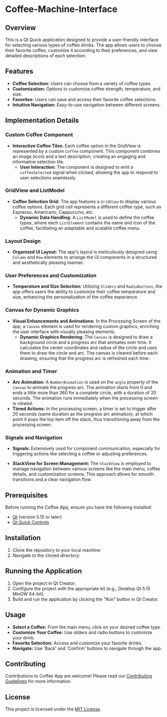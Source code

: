# Coffee-Machine-Interface

## Overview

This is a Qt Quick application designed to provide a user-friendly interface for selecting various types of coffee drinks. The app allows users to choose their favorite coffee, customize it according to their preferences, and view detailed descriptions of each selection.

## Features

- **Coffee Selection:** Users can choose from a variety of coffee types.
- **Customization:** Options to customize coffee strength, temperature, and size.
- **Favorites:** Users can save and access their favorite coffee selections.
- **Intuitive Navigation:** Easy-to-use navigation between different screens.

## Implementation Details

### Custom Coffee Component

- **Interactive Coffee Tiles:** Each coffee option in the GridView is represented by a custom `Coffee` component. This component combines an image (icon) and a text description, creating an engaging and informative selection tile.
  - **User Interaction:** The component is designed to emit a `coffeeSelected` signal when clicked, allowing the app to respond to user selections seamlessly.

### GridView and ListModel

- **Coffee Selection Grid:** The app features a `GridView` to display various coffee options. Each grid cell represents a different coffee type, such as Espresso, Americano, Cappuccino, etc.
  - **Dynamic Data Handling:** A `ListModel` is used to define the coffee types, where each `ListElement` contains the name and icon of the coffee, facilitating an adaptable and scalable coffee menu.

### Layout Design

- **Organized UI Layout:** The app's layout is meticulously designed using `Column` and `Row` elements to arrange the UI components in a structured and aesthetically pleasing manner.

### User Preferences and Customization

- **Temperature and Size Selection:** Utilizing `Sliders` and `RadioButtons`, the app offers users the ability to customize their coffee temperature and size, enhancing the personalization of the coffee experience.

### Canvas for Dynamic Graphics

- **Visual Enhancements and Animations:** In the Processing Screen of the app, a `Canvas` element is used for rendering custom graphics, enriching the user interface with visually pleasing elements.
  - **Dynamic Graphics Rendering:** The `Canvas` is designed to draw a background circle and a progress arc that animates over time. It calculates the center coordinates and radius of the circle and uses them to draw the circle and arc. The canvas is cleared before each drawing, ensuring that the progress arc is refreshed each time.

### Animation and Timer

- **Arc Animation:** A `NumberAnimation` is used on the `angle` property of the `Canvas` to animate the progress arc. The animation starts from 0 and ends a little more than 360 for a complete circle, with a duration of 20 seconds. The animation runs immediately when the processing screen is viewed.
- **Timed Actions:** In the processing screen, a timer is set to trigger after 20 seconds (same duration as the progress arc animation), at which point it pops the top item off the stack, thus transitioning away from the processing screen.

### Signals and Navigation

- **Signals:** Extensively used for component communication, especially for triggering actions like selecting a coffee or adjusting preferences.

- **StackView for Screen Management:** The `StackView` is employed to manage navigation between various screens like the main menu, coffee details, and customization screens. This approach allows for smooth transitions and a clear navigation flow.

## Prerequisites

Before running the Coffee App, ensure you have the following installed:

- [Qt](https://www.qt.io/download) (version 5.15 or later)
- [Qt Quick Controls](https://doc.qt.io/qt-5/qtquickcontrols-index.html)

## Installation

1. Clone the repository to your local machine:
2. Navigate to the cloned directory:

## Running the Application

1. Open the project in Qt Creator.
2. Configure the project with the appropriate kit (e.g., Desktop Qt 5.15 MinGW 64-bit).
3. Build and run the application by clicking the "Run" button in Qt Creator.

## Usage

- **Select a Coffee:** From the main menu, click on your desired coffee type.
- **Customize Your Coffee:** Use sliders and radio buttons to customize your drink.
- **Favorite Selection:** Access and customize your favorite drinks.
- **Navigate:** Use 'Back' and 'Confirm' buttons to navigate through the app.

## Contributing

Contributions to Coffee App are welcome! Please read our [Contributing Guidelines](CONTRIBUTING.md) for more information.

## License

This project is licensed under the [MIT License](LICENSE).
